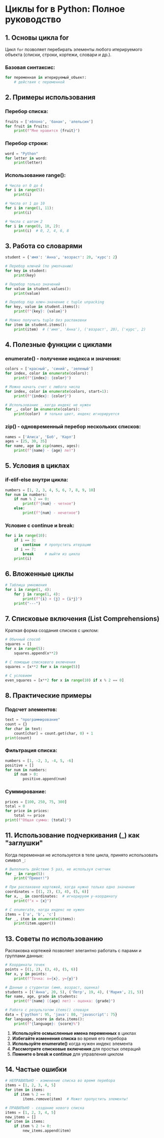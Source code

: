 # Циклы for в Python: Полное руководство

## 1. Основы цикла for

Цикл `for` позволяет перебирать элементы любого итерируемого объекта (списки, строки, кортежи, словари и др.).

### Базовая синтаксис:
```python
for переменная in итерируемый_объект:
    # действия с переменной
```

## 2. Примеры использования

### Перебор списка:
```python
fruits = ['яблоко', 'банан', 'апельсин']
for fruit in fruits:
    print(f"Мне нравится {fruit}")
```

### Перебор строки:
```python
word = "Python"
for letter in word:
    print(letter)
```

### Использование range():
```python
# Числа от 0 до 4
for i in range(5):
    print(i)

# Числа от 1 до 10
for i in range(1, 11):
    print(i)

# Числа с шагом 2
for i in range(0, 10, 2):
    print(i)  # 0, 2, 4, 6, 8
```

## 3. Работа со словарями

```python
student = {'имя': 'Анна', 'возраст': 20, 'курс': 2}

# Перебор ключей (по умолчанию)
for key in student:
    print(key)

# Перебор только значений
for value in student.values():
    print(value)

# Перебор пар ключ-значение с tuple unpacking
for key, value in student.items():
    print(f"{key}: {value}")

# Можно получить tuple без распаковки
for item in student.items():
    print(item)  # ('имя', 'Анна'), ('возраст', 20), ('курс', 2)
```

## 4. Полезные функции с циклами

### enumerate() - получение индекса и значения:
```python
colors = ['красный', 'синий', 'зеленый']
for index, color in enumerate(colors):
    print(f"{index}: {color}")

# Можно начать счет с любого числа
for index, color in enumerate(colors, start=1):
    print(f"{index}: {color}")

# Использование _ когда индекс не нужен
for _, color in enumerate(colors):
    print(color)  # только цвет, индекс игнорируется
```

### zip() - одновременный перебор нескольких списков:
```python
names = ['Алиса', 'Боб', 'Карл']
ages = [25, 30, 35]
for name, age in zip(names, ages):
    print(f"{name} - {age} лет")
```

## 5. Условия в циклах

### if-elif-else внутри цикла:
```python
numbers = [1, 2, 3, 4, 5, 6, 7, 8, 9, 10]
for num in numbers:
    if num % 2 == 0:
        print(f"{num} - четное")
    else:
        print(f"{num} - нечетное")
```

### Условие с continue и break:
```python
for i in range(10):
    if i == 3:
        continue  # пропустить итерацию
    if i == 7:
        break     # выйти из цикла
    print(i)
```

## 6. Вложенные циклы

```python
# Таблица умножения
for i in range(1, 4):
    for j in range(1, 4):
        print(f"{i} × {j} = {i*j}")
    print("---")
```

## 7. Списковые включения (List Comprehensions)

Краткая форма создания списков с циклом:

```python
# Обычный способ
squares = []
for x in range(5):
    squares.append(x**2)

# С помощью спискового включения
squares = [x**2 for x in range(5)]

# С условием
even_squares = [x**2 for x in range(10) if x % 2 == 0]
```

## 8. Практические примеры

### Подсчет элементов:
```python
text = "программирование"
count = {}
for char in text:
    count[char] = count.get(char, 0) + 1
print(count)
```

### Фильтрация списка:
```python
numbers = [1, -2, 3, -4, 5, -6]
positive = []
for num in numbers:
    if num > 0:
        positive.append(num)
```

### Суммирование:
```python
prices = [100, 250, 75, 300]
total = 0
for price in prices:
    total += price
print(f"Общая сумма: {total}")
```

## 11. Использование подчеркивания (_) как "заглушки"

Когда переменная не используется в теле цикла, принято использовать символ `_`:

```python
# Выполнить действие 5 раз, не используя счетчик
for _ in range(5):
    print("Привет!")

# При распаковке кортежей, когда нужно только одно значение
coordinates = [(1, 2), (3, 4), (5, 6)]
for x, _ in coordinates:  # игнорируем y-координату
    print(f"x = {x}")

# С enumerate, когда индекс не нужен
items = ['a', 'b', 'c']
for _, item in enumerate(items):
    print(item.upper())
```

## 13. Советы по использованию

Распаковка кортежей позволяет элегантно работать с парами и группами данных:

```python
# Координаты точек
points = [(1, 2), (3, 4), (5, 6)]
for x, y in points:
    print(f"Точка: x={x}, y={y}")

# Данные о студентах (имя, возраст, оценка)
students = [('Анна', 20, 5), ('Петр', 19, 4), ('Мария', 21, 5)]
for name, age, grade in students:
    print(f"{name} ({age} лет) - оценка: {grade}")

# Работа с результатом items() словаря
data = {'python': 95, 'java': 80, 'javascript': 75}
for language, score in data.items():
    print(f"{language}: {score}%")
```

1. **Используйте осмысленные имена переменных** в циклах
2. **Избегайте изменения списка** во время его перебора
3. **Используйте enumerate()** когда нужен индекс элемента
4. **Рассмотрите списковые включения** для простых операций
5. **Помните о break и continue** для управления циклом

## 14. Частые ошибки

```python
# НЕПРАВИЛЬНО - изменение списка во время перебора
items = [1, 2, 3, 4, 5]
for item in items:
    if item % 2 == 0:
        items.remove(item)  # Может пропустить элементы!

# ПРАВИЛЬНО - создание нового списка
items = [1, 2, 3, 4, 5]
new_items = []
for item in items:
    if item % 2 != 0:
        new_items.append(item)
```